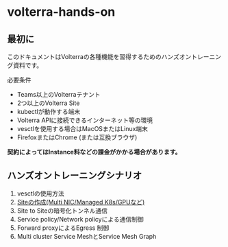 # volterra-hands-on

## 最初に

このドキュメントはVolterraの各種機能を習得するためのハンズオントレーニング資料です。

必要条件

* Teams以上のVolterraテナント
* 2つ以上のVolterra Site
* kubectlが動作する端末
* Volterra APIに接続できるインターネット等の環境
* vesctlを使用する場合はMacOSまたはLinux端末
* FirefoxまたはChrome (または互換ブラウザ)

<b>契約によってはInstance料などの課金がかかる場合があります。</b>

## ハンズオントレーニングシナリオ

1. vesctlの使用方法
1. [Siteの作成(Multi NIC/Managed K8s/GPUなど)](<./how_to_create_site.md>)
1. Site to Siteの暗号化トンネル通信
1. Service policy/Network policyによる通信制御
1. Forward proxyによるEgress 制御
1. Multi cluster Service MeshとService Mesh Graph
